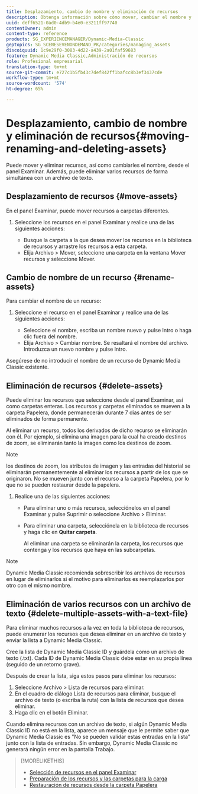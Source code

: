 ```yaml
---
title: Desplazamiento, cambio de nombre y eliminación de recursos
description: Obtenga información sobre cómo mover, cambiar el nombre y eliminar recursos.
uuid: deff6521-0ad0-4db9-b4e0-e3211ff97740
contentOwner: admin
content-type: reference
products: SG_EXPERIENCEMANAGER/Dynamic-Media-Classic
geptopics: SG_SCENESEVENONDEMAND_PK/categories/managing_assets
discoiquuid: 1c9e29f0-3083-4d22-a439-2a01faf59683
feature: Dynamic Media Classic,Administración de recursos
role: Profesional empresarial
translation-type: tm+mt
source-git-commit: e727c1b5fb43c7def842ff1bafcc8b3ef3437cde
workflow-type: tm+mt
source-wordcount: '574'
ht-degree: 65%

---
```



# Desplazamiento, cambio de nombre y eliminación de recursos{#moving-renaming-and-deleting-assets}

Puede mover y eliminar recursos, así como cambiarles el nombre, desde el panel Examinar. Además, puede eliminar varios recursos de forma simultánea con un archivo de texto.

## Desplazamiento de recursos {#move-assets}

En el panel Examinar, puede mover recursos a carpetas diferentes.

1. Seleccione los recursos en el panel Examinar y realice una de las siguientes acciones:

   * Busque la carpeta a la que desea mover los recursos en la biblioteca de recursos y arrastre los recursos a esta carpeta.
   * Elija Archivo > Mover, seleccione una carpeta en la ventana Mover recursos y seleccione Mover.

## Cambio de nombre de un recurso  {#rename-assets}

Para cambiar el nombre de un recurso:

1. Seleccione el recurso en el panel Examinar y realice una de las siguientes acciones:

   * Seleccione el nombre, escriba un nombre nuevo y pulse Intro o haga clic fuera del nombre.
   * Elija Archivo > Cambiar nombre. Se resaltará el nombre del archivo. Introduzca un nuevo nombre y pulse Intro.

Asegúrese de no introducir el nombre de un recurso de Dynamic Media Classic existente.

## Eliminación de recursos {#delete-assets}

Puede eliminar los recursos que seleccione desde el panel Examinar, así como carpetas enteras. Los recursos y carpetas eliminados se mueven a la carpeta Papelera, donde permanecerán durante 7 días antes de ser eliminados de forma permanente.

Al eliminar un recurso, todos los derivados de dicho recurso se eliminarán con él. Por ejemplo, si elimina una imagen para la cual ha creado destinos de zoom, se eliminarán tanto la imagen como los destinos de zoom.

>[!NOTE]
>
>los destinos de zoom, los atributos de imagen y las entradas del historial se eliminarán permanentemente al eliminar los recursos a partir de los que se originaron. No se mueven junto con el recurso a la carpeta Papelera, por lo que no se pueden restaurar desde la papelera.

1. Realice una de las siguientes acciones:

   * Para eliminar uno o más recursos, selecciónelos en el panel Examinar y pulse Suprimir o seleccione Archivo > Eliminar.
   * Para eliminar una carpeta, selecciónela en la biblioteca de recursos y haga clic en **Quitar carpeta**.

      Al eliminar una carpeta se eliminarán la carpeta, los recursos que contenga y los recursos que haya en las subcarpetas.

>[!NOTE]
>
>Dynamic Media Classic recomienda sobrescribir los archivos de recursos en lugar de eliminarlos si el motivo para eliminarlos es reemplazarlos por otro con el mismo nombre.

## Eliminación de varios recursos con un archivo de texto {#delete-multiple-assets-with-a-text-file}

Para eliminar muchos recursos a la vez en toda la biblioteca de recursos, puede enumerar los recursos que desea eliminar en un archivo de texto y enviar la lista a Dynamic Media Classic.

Cree la lista de Dynamic Media Classic ID y guárdela como un archivo de texto (.txt). Cada ID de Dynamic Media Classic debe estar en su propia línea (seguido de un retorno grave).

Después de crear la lista, siga estos pasos para eliminar los recursos:

1. Seleccione Archivo > Lista de recursos para eliminar.
1. En el cuadro de diálogo Lista de recursos para eliminar, busque el archivo de texto (o escriba la ruta) con la lista de recursos que desea eliminar.
1. Haga clic en el botón Eliminar.

Cuando elimina recursos con un archivo de texto, si algún Dynamic Media Classic ID no está en la lista, aparece un mensaje que le permite saber que Dynamic Media Classic es &quot;No se pueden validar estas entradas en la lista&quot; junto con la lista de entradas. Sin embargo, Dynamic Media Classic no generará ningún error en la pantalla Trabajo.

>[!MORELIKETHIS]
>
>* [Selección de recursos en el panel Examinar](selecting-assets-browse-panel.md#selecting_assets_in_the_browse_panel)
>* [Preparación de los recursos y las carpetas para la carga](uploading-files.md#preparing_your_assets_and_folders_for_uploading)
>* [Restauración de recursos desde la carpeta Papelera](trash-folder.md#restoring_assets_from_the_trash_folder)

